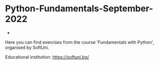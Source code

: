 # Python-Fundamentals-September-2022
-
Here you can find exercises from the course 'Fundamentals with Python', organised by SoftUni.

Educational institution: https://softuni.bg/
